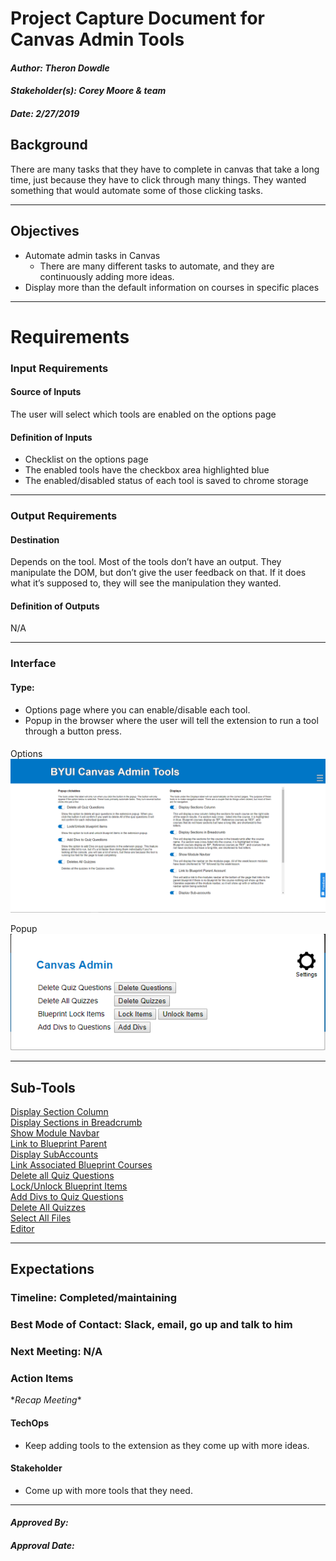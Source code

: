# Project Capture Document for Canvas Admin Tools 
#### *Author: Theron Dowdle*
#### *Stakeholder(s): Corey Moore & team*
#### *Date: 2/27/2019*


## Background
There are many tasks that they have to complete in canvas that take a long time, just because they have to click through many things.  They wanted something that would automate some of those clicking tasks.

-----

## Objectives
* Automate admin tasks in Canvas
	* There are many different tasks to automate, and they are continuously adding more ideas.
* Display more than the default information on courses in specific places


-----

# Requirements

### Input Requirements

#### Source of Inputs

The user will select which tools are enabled on the options page

#### Definition of Inputs

* Checklist on the options page
* The enabled tools have the checkbox area highlighted blue
* The enabled/disabled status of each tool is saved to chrome storage

---

### Output Requirements
#### Destination

Depends on the tool. Most of the tools don’t have an output.  They manipulate the DOM, but don’t give the user feedback on that.  If it does what it’s supposed to, they will see the manipulation they wanted. 

#### Definition of Outputs

N/A

---

### Interface

#### Type: 

* Options page where you can enable/disable each tool.
* Popup in the browser where the user will tell the extension to run a tool through a button press.


#### 

Options  
![Options page](/proj_Lifecycle/images/options_page.PNG)  

Popup  
![Popup](/proj_Lifecycle/images/popup.png)

-----

## Sub-Tools

[Display Section Column](/scripts/crossList/ProjectCaptureDoc_crossList.md)  
[Display Sections in Breadcrumb]()  
[Show Module Navbar]()  
[Link to Blueprint Parent]()  
[Display SubAccounts]()  
[Link Associated Blueprint Courses]()  
[Delete all Quiz Questions]()  
[Lock/Unlock Blueprint Items]()  
[Add Divs to Quiz Questions]()  
[Delete All Quizzes]()  
[Select All Files]()  
[Editor]()  

-----

## Expectations

### Timeline: Completed/maintaining

### Best Mode of Contact: Slack, email, go up and talk to him

### Next Meeting: N/A


### Action Items
\**Recap Meeting*\*
#### TechOps
* Keep adding tools to the extension as they come up with more ideas.
#### Stakeholder
* Come up with more tools that they need.

-----

#### *Approved By:* 
#### *Approval Date:*